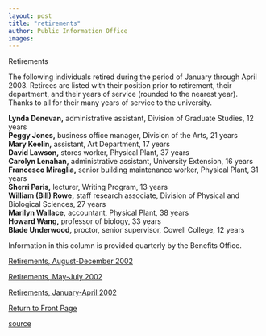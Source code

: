 ```yaml
---
layout: post
title: "retirements"
author: Public Information Office
images:
---
```


Retirements

The following individuals retired during the period of January through April 2003. Retirees are listed with their position prior to retirement, their department, and their years of service (rounded to the nearest year). Thanks to all for their many years of service to the university.

**Lynda Denevan,** administrative assistant, Division of Graduate Studies, 12 years  
**Peggy Jones,** business office manager, Division of the Arts, 21 years   
**Mary Keelin,** assistant, Art Department, 17 years  
**David Lawson,** stores worker, Physical Plant, 37 years  
**Carolyn Lenahan,** administrative assistant, University Extension, 16 years   
**Francesco Miraglia,** senior building maintenance worker, Physical Plant, 31 years  
**Sherri Paris,** lecturer, Writing Program, 13 years  
**William (Bill) Rowe,** staff research associate, Division of Physical and Biological Sciences, 27 years  
**Marilyn Wallace,** accountant, Physical Plant, 38 years   
**Howard Wang,** professor of biology, 33 years  
**Blade Underwood,** proctor, senior supervisor, Cowell College, 12 years  
  
Information in this column is provided quarterly by the Benefits Office.

[Retirements, August-December 2002][1]

[Retirements, May-July 2002][2]

[Retirements, January-April 2002][3]  

[Return to Front Page][4]

[1]: http://www.ucsc.edu/currents/02-03/01-20/retirements.html
[2]: http://www.ucsc.edu/currents/02-03/09-16/retirements.html
[3]: http://www.ucsc.edu/currents/01-02/05-20/retirements.html
[4]: http://currents.ucsc.edu/

[source](http://www1.ucsc.edu/currents/02-03/05-19/retirements.html "Permalink to retirements")
